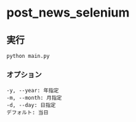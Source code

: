 # post_news_selenium


## 実行  
```
python main.py
```
### オプション  
```
-y, --year: 年指定  
-m, --month: 月指定  
-d, --day: 日指定  
デフォルト: 当日
```
